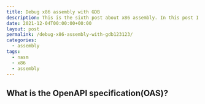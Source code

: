 ```yaml
---
title: Debug x86 assembly with GDB
description: This is the sixth post about x86 assembly. In this post I will show how to debug your x86 assembly code with the GNU Project debugger(GDB)
date: 2021-12-04T00:00:00+00:00
layout: post
permalink: /debug-x86-assembly-with-gdb123123/
categories:
  - assembly
tags:
  - nasm
  - x86
  - assembly
---
```


## What is the OpenAPI specification(OAS)?
